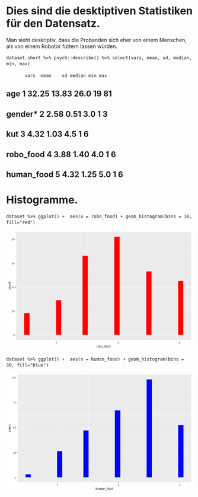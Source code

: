 Dies sind die desktiptiven Statistiken für den Datensatz.
=========================================================

Man sieht deskriptiv, dass die Probanden sich eher von einem Menschen,
als von einem Robotor füttern lassen würden.

    dataset.short %>% psych::describe() %>% select(vars, mean, sd, median, min, max) 
    
           vars  mean    sd median min max
## age           1 32.25 13.83   26.0  19  81
## gender*       2  2.58  0.51    3.0   1   3
## kut           3  4.32  1.03    4.5   1   6
## robo_food     4  3.88  1.40    4.0   1   6
## human_food    5  4.32  1.25    5.0   1   6

Histogramme.
============

    dataset %>% ggplot() +  aes(x = robo_food) + geom_histogram(bins = 30, fill="red")

![](AnnaAbel/figure-markdown_Strict/robo_food.png)

    dataset %>% ggplot() +  aes(x = human_food) + geom_histogram(bins = 30, fill="blue")

![](AnnaAbel/figure-markdown_Strict/human_food.png)
